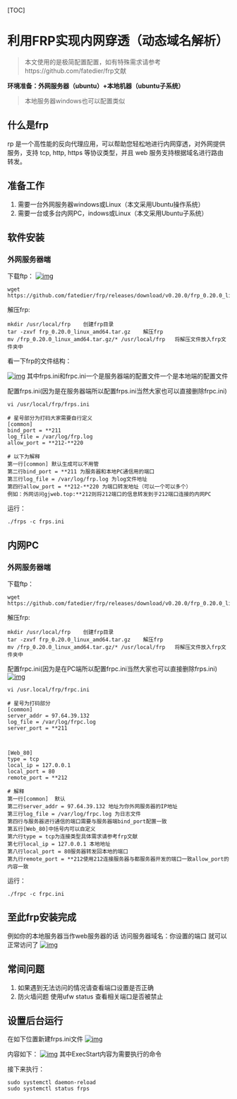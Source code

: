 [TOC]

# 利用FRP实现内网穿透（动态域名解析）

> 本文使用的是极简配置配置，如有特殊需求请参考https://github.com/fatedier/frp文献

**环境准备：外网服务器（ubuntu）+本地机器（ubuntu子系统）**

> 本地服务器windows也可以配置类似

## 什么是frp

rp 是一个高性能的反向代理应用，可以帮助您轻松地进行内网穿透，对外网提供服务，支持 tcp, http, https 等协议类型，并且 web 服务支持根据域名进行路由转发。

## 准备工作

1. 需要一台外网服务器windows或Linux（本文采用Ubuntu操作系统）
2. 需要一台或多台内网PC，indows或Linux（本文采用Ubuntu子系统）

## 软件安装

### 外网服务器端

下载ftp：
[![img](https://s2.ax1x.com/2019/02/21/kR1BV0.png)](https://s2.ax1x.com/2019/02/21/kR1BV0.png)

```
wget https://github.com/fatedier/frp/releases/download/v0.20.0/frp_0.20.0_linux_amd64.tar.gz
```



解压frp:

```
mkdir /usr/local/frp    创建frp目录
tar -zxvf frp_0.20.0_linux_amd64.tar.gz    解压frp
mv /frp_0.20.0_linux_amd64.tar.gz/* /usr/local/frp   将解压文件放入frp文件夹中
```



看一下frp的文件结构：

[![img](https://s2.ax1x.com/2019/02/21/kR1DaV.png)](https://s2.ax1x.com/2019/02/21/kR1DaV.png)
其中frps.ini和frpc.ini一个是服务器端的配置文件一个是本地端的配置文件

配置frps.ini(因为是在服务器端所以配置frps.ini当然大家也可以直接删除frpc.ini)

```
vi /usr/local/frp/frps.ini

# 星号部分为打码大家需要自行定义
[common]
bind_port = **211
log_file = /var/log/frp.log
allow_port = **212-**220

# 以下为解释
第一行[common] 默认生成可以不用管
第二行bind_port = **211 为服务器和本地PC通信用的端口
第三行log_file = /var/log/frp.log 为log文件地址
第四行allow_port = **212-**220 为端口转发地址（可以一个可以多个）
例如：外网访问gjweb.top:**212则将212端口的信息转发到于212端口连接的内网PC
```

运行：

```
./frps -c frps.ini
```



## 内网PC

### 外网服务器端

下载ftp：

```
wget https://github.com/fatedier/frp/releases/download/v0.20.0/frp_0.20.0_linux_amd64.tar.gz
```



解压frp:

```
mkdir /usr/local/frp    创建frp目录
tar -zxvf frp_0.20.0_linux_amd64.tar.gz    解压frp
mv /frp_0.20.0_linux_amd64.tar.gz/* /usr/local/frp   将解压文件放入frp文件夹中
```



配置frpc.ini(因为是在PC端所以配置frpc.ini当然大家也可以直接删除frps.ini)
[![img](https://s2.ax1x.com/2019/02/21/kR14Vx.png)](https://s2.ax1x.com/2019/02/21/kR14Vx.png)

```
vi /usr.local/frp/frpc.ini

# 星号为打码部分
[common]
server_addr = 97.64.39.132
log_file = /var/log/frpc.log
server_port = **211



[Web_80]
type = tcp
local_ip = 127.0.0.1
local_port = 80
remote_port = **212

# 解释
第一行[common]  默认
第二行server_addr = 97.64.39.132 地址为你外网服务器的IP地址
第三行log_file = /var/log/frpc.log 为日志文件
第四行与服务器进行通信的端口需要与服务器端bind_port配置一致
第五行[Web_80]中括号内可以自定义
第六行type = tcp为连接类型具体需求请参考frp文献
第七行local_ip = 127.0.0.1 本地地址
第八行local_port = 80服务器转发回本地的端口
第九行remote_port = **212使用212连接服务器与都服务器开发的端口一致allow_port的内容一致
```

运行：

```
./frpc -c frpc.ini
```



## 至此frp安装完成

例如你的本地服务器当作web服务器的话
访问服务器域名：你设置的端口 就可以正常访问了
[![img](https://s2.ax1x.com/2019/02/21/kR3pi8.png)](https://s2.ax1x.com/2019/02/21/kR3pi8.png)

## 常间问题

1. 如果遇到无法访问的情况请查看端口设置是否正确
2. 防火墙问题 使用ufw status 查看相关端口是否被禁止

## 设置后台运行

在如下位置新建frps.ini文件
[![img](https://s2.ax1x.com/2019/02/21/kR3FMj.png)](https://s2.ax1x.com/2019/02/21/kR3FMj.png)

内容如下：
[![img](https://s2.ax1x.com/2019/02/21/kR3Zd0.png)](https://s2.ax1x.com/2019/02/21/kR3Zd0.png)
其中ExecStart内容为需要执行的命令

接下来执行：

```
sudo systemctl daemon-reload
sudo systemctl status frps
```